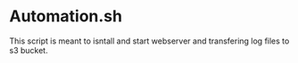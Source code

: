 # Automation.sh

This script is meant to isntall and start webserver and transfering log files to s3 bucket.

